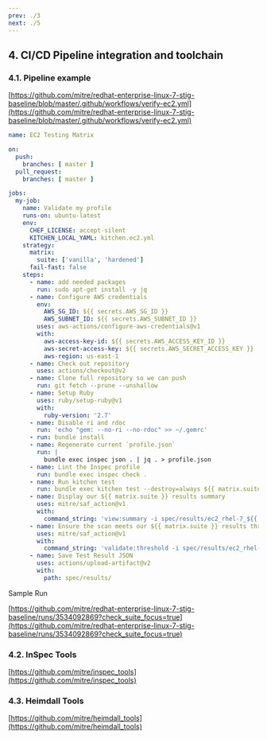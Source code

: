 ```yaml
---
prev: ./3
next: ./5
---
```


## 4. CI/CD Pipeline integration and toolchain
### 4.1. Pipeline example
[https://github.com/mitre/redhat-enterprise-linux-7-stig-baseline/blob/master/.github/workflows/verify-ec2.yml](https://github.com/mitre/redhat-enterprise-linux-7-stig-baseline/blob/master/.github/workflows/verify-ec2.yml)

```yaml
name: EC2 Testing Matrix

on:
  push:
    branches: [ master ]
  pull_request:
    branches: [ master ]

jobs:
  my-job:
    name: Validate my profile
    runs-on: ubuntu-latest
    env:
      CHEF_LICENSE: accept-silent
      KITCHEN_LOCAL_YAML: kitchen.ec2.yml
    strategy:
      matrix:
        suite: ['vanilla', 'hardened']
      fail-fast: false
    steps:
      - name: add needed packages
        run: sudo apt-get install -y jq
      - name: Configure AWS credentials
        env:
          AWS_SG_ID: ${{ secrets.AWS_SG_ID }}
          AWS_SUBNET_ID: ${{ secrets.AWS_SUBNET_ID }}
        uses: aws-actions/configure-aws-credentials@v1
        with:
          aws-access-key-id: ${{ secrets.AWS_ACCESS_KEY_ID }}
          aws-secret-access-key: ${{ secrets.AWS_SECRET_ACCESS_KEY }}
          aws-region: us-east-1
      - name: Check out repository
        uses: actions/checkout@v2
      - name: Clone full repository so we can push
        run: git fetch --prune --unshallow
      - name: Setup Ruby
        uses: ruby/setup-ruby@v1
        with:
          ruby-version: '2.7'
      - name: Disable ri and rdoc
        run: 'echo "gem: --no-ri --no-rdoc" >> ~/.gemrc'
      - run: bundle install
      - name: Regenerate current `profile.json`
        run: |
          bundle exec inspec json . | jq . > profile.json
      - name: Lint the Inspec profile
        run: bundle exec inspec check .
      - name: Run kitchen test
        run: bundle exec kitchen test --destroy=always ${{ matrix.suite }}-rhel-7 || true
      - name: Display our ${{ matrix.suite }} results summary
        uses: mitre/saf_action@v1
        with:
          command_string: 'view:summary -i spec/results/ec2_rhel-7_${{ matrix.suite }}.json'
      - name: Ensure the scan meets our ${{ matrix.suite }} results threshold
        uses: mitre/saf_action@v1
        with:
          command_string: 'validate:threshold -i spec/results/ec2_rhel-7_${{ matrix.suite }}.json -F ${{ matrix.suite }}.threshold.yml'
      - name: Save Test Result JSON
        uses: actions/upload-artifact@v2
        with:
          path: spec/results/
```

Sample Run

[https://github.com/mitre/redhat-enterprise-linux-7-stig-baseline/runs/3534092869?check_suite_focus=true](https://github.com/mitre/redhat-enterprise-linux-7-stig-baseline/runs/3534092869?check_suite_focus=true)

### 4.2. InSpec Tools
[https://github.com/mitre/inspec_tools](https://github.com/mitre/inspec_tools)

### 4.3. Heimdall Tools 
[https://github.com/mitre/heimdall_tools](https://github.com/mitre/heimdall_tools)
